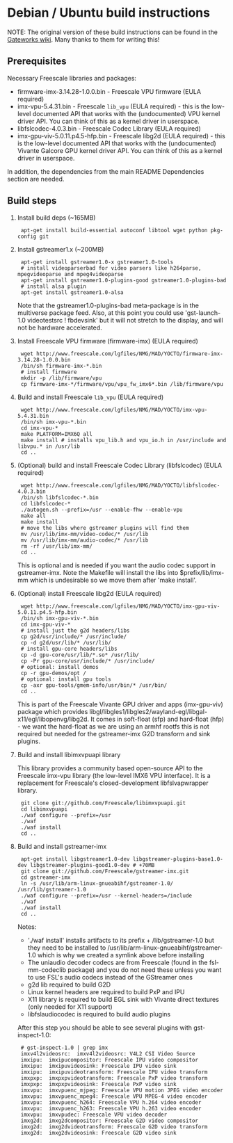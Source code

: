 Debian / Ubuntu build instructions
==================================

NOTE: The original version of these build instructions can be found in the
[Gateworks wiki](http://trac.gateworks.com/wiki/ventana/ubuntu#AddingGStreamerIPUVPUGPUsupportviagstreamer-imx).
Many thanks to them for writing this!


Prerequisites
-------------

Necessary Freescale libraries and packages:

* firmware-imx-3.14.28-1.0.0.bin - Freescale VPU firmware (EULA required)
* imx-vpu-5.4.31.bin - Freescale `lib_vpu` (EULA required) - this is the low-level documented API that works with the (undocumented) VPU kernel driver API. You can think of this as a kernel driver in userspace.
* libfslcodec-4.0.3.bin - Freescale Codec Library (EULA required)
* imx-gpu-viv-5.0.11.p4.5-hfp.bin - Freescale libg2d (EULA required) - this is the low-level documented API that works with the (undocumented) Vivante Galcore GPU kernel driver API. You can think of this as a kernel driver in userspace.

In addition, the dependencies from the main README Dependencies section are needed.


Build steps
-----------

1. Install build deps (~165MB)

        apt-get install build-essential autoconf libtool wget python pkg-config git


2. Install gstreamer1.x (~200MB)

        apt-get install gstreamer1.0-x gstreamer1.0-tools
        # install videoparserbad for video parsers like h264parse, mpegvideoparse and mpeg4videoparse
        apt-get install gstreamer1.0-plugins-good gstreamer1.0-plugins-bad
        # install alsa plugin
        apt-get install gstreamer1.0-alsa

   Note that the gstreamer1.0-plugins-bad meta-package is in the multiverse package feed.
   Also, at this point you could use 'gst-launch-1.0 videotestsrc ! fbdevsink' but it will not stretch
   to the display, and will not be hardware accelerated.


3. Install Freescale VPU firmware (firmware-imx) (EULA required)

        wget http://www.freescale.com/lgfiles/NMG/MAD/YOCTO/firmware-imx-3.14.28-1.0.0.bin
        /bin/sh firmware-imx-*.bin
        # install firmware
        mkdir -p /lib/firmware/vpu
        cp firmware-imx-*/firmware/vpu/vpu_fw_imx6*.bin /lib/firmware/vpu


4. Build and install Freescale `lib_vpu` (EULA required)

        wget http://www.freescale.com/lgfiles/NMG/MAD/YOCTO/imx-vpu-5.4.31.bin
        /bin/sh imx-vpu-*.bin
        cd imx-vpu-*
        make PLATFORM=IMX6Q all
        make install # installs vpu_lib.h and vpu_io.h in /usr/include and libvpu.* in /usr/lib
        cd ..


5. (Optional) build and install Freescale Codec Library (libfslcodec) (EULA required)

        wget http://www.freescale.com/lgfiles/NMG/MAD/YOCTO/libfslcodec-4.0.3.bin
        /bin/sh libfslcodec-*.bin
        cd libfslcodec-*
        ./autogen.sh --prefix=/usr --enable-fhw --enable-vpu
        make all
        make install
        # move the libs where gstreamer plugins will find them
        mv /usr/lib/imx-mm/video-codec/* /usr/lib
        mv /usr/lib/imx-mm/audio-codec/* /usr/lib
        rm -rf /usr/lib/imx-mm/
        cd ..

   This is optional and is needed if you want the audio codec support in gstreamer-imx.
   Note the Makefile will install the libs into $prefix/lib/imx-mm which is undesirable
   so we move them after 'make install'.


6. (Optional) install Freescale libg2d (EULA required)

        wget http://www.freescale.com/lgfiles/NMG/MAD/YOCTO/imx-gpu-viv-5.0.11.p4.5-hfp.bin
        /bin/sh imx-gpu-viv-*.bin
        cd imx-gpu-viv-*
        # install just the g2d headers/libs
        cp g2d/usr/include/* /usr/include/
        cp -d g2d/usr/lib/* /usr/lib/
        # install gpu-core headers/libs
        cp -d gpu-core/usr/lib/*.so* /usr/lib/
        cp -Pr gpu-core/usr/include/* /usr/include/
        # optional: install demos
        cp -r gpu-demos/opt /
        # optional: install gpu tools
        cp -axr gpu-tools/gmem-info/usr/bin/* /usr/bin/
        cd ..

   This is part of the Freescale Vivante GPU driver and apps (imx-gpu-viv) package which
   provides libgl/libgles1/libgles2/wayland-egl/libgal-x11/egl/libopenvg/libg2d.
   It comes in soft-float (sfp) and hard-float (hfp) - we want the hard-float as we are
   using an armhf rootfs this is not required but needed for the gstreamer-imx G2D transform
   and sink plugins.


7. Build and install libimxvpuapi library

   This library provides a community based open-source API to the Freescale imx-vpu
   library (the low-level IMX6 VPU interface). It is a replacement for Freescale's
   closed-development libfslvapwrapper library.

        git clone git://github.com/Freescale/libimxvpuapi.git
        cd libimxvpuapi
        ./waf configure --prefix=/usr
        ./waf
        ./waf install
        cd ..


8. Build and install gstreamer-imx

        apt-get install libgstreamer1.0-dev libgstreamer-plugins-base1.0-dev libgstreamer-plugins-good1.0-dev # +70MB
        git clone git://github.com/Freescale/gstreamer-imx.git
        cd gstreamer-imx
        ln -s /usr/lib/arm-linux-gnueabihf/gstreamer-1.0/ /usr/lib/gstreamer-1.0
        ./waf configure --prefix=/usr --kernel-headers=/include
        ./waf
        ./waf install
        cd ..

   Notes:
   * './waf install' installs artifacts to its prefix + /lib/gstreamer-1.0 but they need to be installed to /usr/lib/arm-linux-gnueabihf/gstreamer-1.0 which is why we created a symlink above before installing
   * The uniaudio decoder codecs are from Freescale (found in the fsl-mm-codeclib package) and you do not need these unless you want to use FSL's audio codecs instead of the GStreamer ones
   * g2d lib required to build G2D
   * Linux kernel headers are required to build PxP and IPU
   * X11 library is required to build EGL sink with Vivante direct textures (only needed for X11 support)
   * libfslaudiocodec is required to build audio plugins

   After this step you should be able to see several plugins with gst-inspect-1.0:

        # gst-inspect-1.0 | grep imx
        imxv4l2videosrc:  imxv4l2videosrc: V4L2 CSI Video Source
        imxipu:  imxipucompositor: Freescale IPU video compositor
        imxipu:  imxipuvideosink: Freescale IPU video sink
        imxipu:  imxipuvideotransform: Freescale IPU video transform
        imxpxp:  imxpxpvideotransform: Freescale PxP video transform
        imxpxp:  imxpxpvideosink: Freescale PxP video sink
        imxvpu:  imxvpuenc_mjpeg: Freescale VPU motion JPEG video encoder
        imxvpu:  imxvpuenc_mpeg4: Freescale VPU MPEG-4 video encoder
        imxvpu:  imxvpuenc_h264: Freescale VPU h.264 video encoder
        imxvpu:  imxvpuenc_h263: Freescale VPU h.263 video encoder
        imxvpu:  imxvpudec: Freescale VPU video decoder
        imxg2d:  imxg2dcompositor: Freescale G2D video compositor
        imxg2d:  imxg2dvideotransform: Freescale G2D video transform
        imxg2d:  imxg2dvideosink: Freescale G2D video sink
